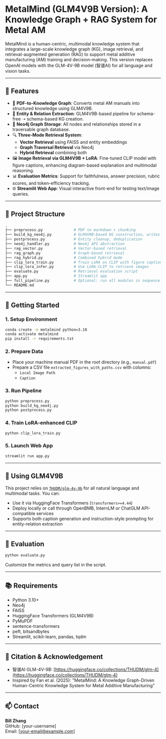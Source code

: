 # MetalMind (GLM4V9B Version): A Knowledge Graph + RAG System for Metal AM

MetalMind is a human-centric, multimodal knowledge system that integrates a large-scale knowledge graph (KG), image retrieval, and retrieval-augmented generation (RAG) to support metal additive manufacturing (AM) training and decision-making. This version replaces OpenAI models with the GLM-4V-9B model (智谱AI) for all language and vision tasks.

---

## 🔧 Features

- 📄 **PDF-to-Knowledge Graph**: Converts metal AM manuals into structured knowledge using GLM4V9B.
- 🧠 **Entity & Relation Extraction**: GLM4V9B-based pipeline for schema-free ➝ schema-based KG creation.
- 🔗 **Neo4j Graph Storage**: All nodes and relationships stored in a traversable graph database.
- 🔍 **Three-Mode Retrieval System**:
  - **Vector Retrieval** using FAISS and entity embeddings
  - **Graph Traversal Retrieval** via Neo4j
  - **Hybrid Retrieval** combining both
- 🖼️ **Image Retrieval via GLM4V9B + LoRA**: Fine-tuned CLIP model with figure captions, enhancing diagram-based explanation and multimodal reasoning.
- 📊 **Evaluation Metrics**: Support for faithfulness, answer precision, rubric scores, and token-efficiency tracking.
- 🌐 **Streamlit Web App**: Visual interactive front-end for testing text/image queries.

---

## 📁 Project Structure

```bash
.
├── preprocess.py              # PDF to markdown + chunking
├── build_kg_neo4j.py          # GLM4V9B-based KG construction, writes to Neo4j
├── postprocess.py             # Entity cleanup, deduplication
├── neo4j_handler.py           # Neo4j API abstraction
├── rag_vector.py              # Vector-based retrieval
├── rag_graph.py               # Graph-based retrieval
├── rag_hybrid.py              # Combined hybrid mode
├── clip_lora_train.py         # Train LoRA on CLIP with figure captions
├── clip_lora_infer.py         # Use LoRA-CLIP to retrieve images
├── evaluate.py                # Retrieval evaluation script
├── app.py                     # Streamlit app
├── full_pipeline.py           # Optional: run all modules in sequence
└── README.md
```

---

## 🚀 Getting Started

### 1. Setup Environment
```bash
conda create -n metalmind python=3.10
conda activate metalmind
pip install -r requirements.txt
```

### 2. Prepare Data
- Place your machine manual PDF in the root directory (e.g., `manual.pdf`)
- Prepare a CSV file `extracted_figures_with_paths.csv` with columns:
  - `Local Image Path`
  - `Caption`

### 3. Run Pipeline
```bash
python preprocess.py
python build_kg_neo4j.py
python postprocess.py
```

### 4. Train LoRA-enhanced CLIP
```bash
python clip_lora_train.py
```

### 5. Launch Web App
```bash
streamlit run app.py
```

---

## 🤖 Using GLM4V9B
This project relies on [`THUDM/glm-4v-9b`](https://huggingface.co/collections/THUDM/glm-4-665fcf188c414b03c2f7e3b7) for all natural language and multimodal tasks. You can:

- Use it via HuggingFace Transformers (`transformers>=4.44`)
- Deploy locally or call through OpenBMB, InternLM or ChatGLM API-compatible services
- Supports both caption generation and instruction-style prompting for entity-relation extraction

---

## 🧪 Evaluation
```bash
python evaluate.py
```
Customize the metrics and query list in the script.

---

## 📚 Requirements
- Python 3.10+
- Neo4j
- FAISS
- HuggingFace Transformers (GLM4V9B)
- PyMuPDF
- sentence-transformers
- peft, bitsandbytes
- Streamlit, scikit-learn, pandas, tqdm

---

## 📌 Citation & Acknowledgement
- 智谱AI GLM-4V-9B: [https://huggingface.co/collections/THUDM/glm-4](https://huggingface.co/collections/THUDM/glm-4)
- Inspired by Fan et al. (2025): "MetalMind: A Knowledge Graph-Driven Human-Centric Knowledge System for Metal Additive Manufacturing"

---

## 📫 Contact
**Bill Zhang**  
GitHub: [your-username]  
Email: [your-email@example.com]
